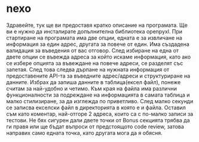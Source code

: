 # nexo

Здравейте, тук ще ви предоставя кратко описание на програмата. Ще ви е нужно да инсталирате допълнителна библиотека openpyxl. При стартиране на програмата има две опции, едната е за извличане на информация за един адрес, другата за повече от един. Има създадена валидация за въведения от вас отговор. След избиране на една от двете опции се въвежда адреса за който искаме информация, като ако се избере опцията за въвеждане на повече адреси, се разделят със запетая. След това следва дърпане на нужната информация от предоставените API-та за въведните адрес/адреси и структуриране на данните. Избрах да запиша данните в таблица(ексел файл), понеже считам за най-удобно и четимо. Към края на файла има различни функционалности за подреждане на информацията в самата таблица и малко стилизиране, за да изглежда по приветливо. След малко секунди се записва екселски файл в директорията в която е и файла. Оставил съм като коментар, най-отгоре 2 адреса, които са с по-малко записи за тестови. Не бях сигурен дали двете точки от Bonus секцията трябва да ги правя или ще бъдат въпроси от предстоящото code review, затова направих само едната точка, като другата мога да я обясня.
